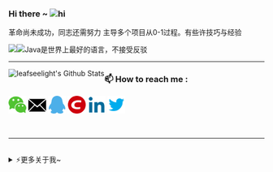### Hi there ~ <img src="https://user-images.githubusercontent.com/1303154/88677602-1635ba80-d120-11ea-84d8-d263ba5fc3c0.gif" width="24px" alt="hi"/>

革命尚未成功，同志还需努力 主导多个项目从0-1过程。有些许技巧与经验

<img align="left" src="https://github-readme-stats.vercel.app/api/top-langs/?username=leafseelight" />


<img src="https://github.com/leafseelight/leafseelight/blob/main/images/fun.gif" width = "400" height = "250" alt="Java是世界上最好的语言，不接受反驳" align=center />




---

<img align="left" alt="leafseelight's Github Stats" src="https://github-readme-stats.vercel.app/api?username=leafseelight&show_icons=true&hide_border=true" />


### :mailbox: How to reach me : 
[<img target="_blank" width = "35" height = "35" src="https://github.com/leafseelight/leafseelight/blob/main/images/wechart.png"/>](https://github.com/leafseelight/leafseelight/blob/master/images/qrcord.png)
[<img target="_blank" width = "35" height = "35" src="https://github.com/leafseelight/leafseelight/blob/main/images/mail.png"/>](mailto:2277284164@qq.com)
<a href="tencent://AddContact/?fromId=45&fromSubId=1&subcmd=all&uin=2277284164&website=www.oicqzone.com"><img width = "35" height = "35" src="https://github.com/leafseelight/leafseelight/blob/master/images/qq.png"/></a>
[<img target="_blank" width = "35" height = "35" src="https://github.com/leafseelight/leafseelight/blob/main/images/csdn.png"/>](https://blog.csdn.net/jingleye)
[<img target="_blank" width = "35" height = "35" src="https://github.com/leafseelight/leafseelight/blob/main/images/linkedin.png"/>](https://www.linkedin.com/in/%E8%A7%81%E5%85%89-%E5%8F%B6-816578122/)
[<img target="_blank" width = "35" height = "35" src="https://github.com/leafseelight/leafseelight/blob/main/images/twitter.png"/>](https://twitter.com/xxx)



<br/>

---

<br/>

<details>
<summary>⚡️更多关于我~</summary>
<p align="center"><h3>海银智慧，热卖卷帘门控制器，有需要的私聊~</h3></p>
</details>


<!--
**leafseelight/leafseelight** is a ✨ _special_ ✨ repository because its `README.md` (this file) appears on your GitHub profile.

Here are some ideas to get you started:
[<img target="_blank" src="https://img.icons8.com/bubbles/50/000000/discord-logo.png"/>](https://discord.gg/3Ks7sMA)
- 🔭 I’m currently working on ...
- 🌱 I’m currently learning ...
- 👯 I’m looking to collaborate on ...
- 🤔 I’m looking for help with ...
- 💬 Ask me about ...
- 📫 How to reach me: ...
- 😄 Pronouns: ...
- ⚡ Fun fact: ...
-->
